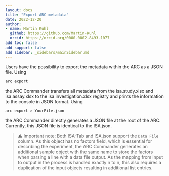 ```yaml
---
layout: docs
title: "Export ARC metadata"
date: 2022-12-20
author:
- name: Martin Kuhl
  github: https://github.com/Martin-Kuhl
  orcid: https://orcid.org/0000-0002-8493-1077
add toc: false
add support: false
add sidebar: _sidebars/mainSidebar.md
---
```


Users have the possibility to export the metadata within the ARC as a JSON file. Using 

```bash
arc export
```

the ARC Commander transfers all metadata from the isa.study.xlsx and isa.assay.xlsx to the isa.investigation.xlsx registry and prints the information to the console in JSON format. Using

```bash
arc export > YourFile.json
```

the ARC Commander directly generates a JSON file at the root of the ARC. Currently, this JSON file is identical to the ISA.json.

> :warning: Important note: Both ISA-Tab and ISA.json support the `Data File` column. As this object has no factors field, which is essential for describing the experiment, the ARC Commander generates an additional sample object with the same name to store the factors when parsing a line with a data file output. As the mapping from input to output in the process is handled exactly n to n, this also requires a duplication of the input objects resulting in additional list entries.
